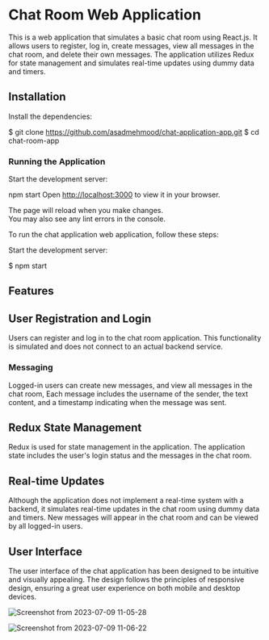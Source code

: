 # Chat Room Web Application

This is a web application that simulates a basic chat room using React.js. It allows users to register, log in, create messages, view all messages in the chat room, and delete their own messages. The application utilizes Redux for state management and simulates real-time updates using dummy data and timers.

## Installation

Install the dependencies:

$ git clone https://github.com/asadmehmood/chat-application-app.git
$ cd chat-room-app

### Running the Application

Start the development server:

npm start
Open [http://localhost:3000](http://localhost:3000) to view it in your browser.

The page will reload when you make changes.\
You may also see any lint errors in the console.

To run the chat application web application, follow these steps:

Start the development server:

 $ npm start

## Features

## User Registration and Login

Users can register and log in to the chat room application. This functionality is simulated and does not connect to an actual backend service.



### Messaging

Logged-in users can create new messages, and view all messages in the chat room, Each message includes the username of the sender, the text content, and a timestamp indicating when the message was sent.

## Redux State Management
Redux is used for state management in the application. The application state includes the user's login status and the messages in the chat room.

## Real-time Updates
Although the application does not implement a real-time system with a backend, it simulates real-time updates in the chat room using dummy data and timers. New messages will appear in the chat room and can be viewed by all logged-in users.

## User Interface
The user interface of the chat application has been designed to be intuitive and visually appealing. The design follows the principles of responsive design, ensuring a great user experience on both mobile and desktop devices.

![Screenshot from 2023-07-09 11-05-28](https://github.com/asadmehmood091/chat-application/assets/45494881/5a2e1c9f-0f21-4be5-a6b8-044d6021c920)

![Screenshot from 2023-07-09 11-06-22](https://github.com/asadmehmood091/chat-application/assets/45494881/fcac2a6b-56a3-46d8-b675-9fe80ba790d7)
